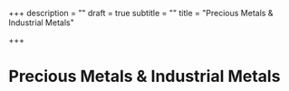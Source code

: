 +++
description = ""
draft = true
subtitle = ""
title = "Precious Metals & Industrial Metals"

+++
# Precious Metals & Industrial Metals